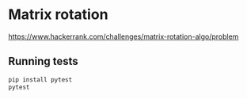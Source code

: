 # Matrix rotation

https://www.hackerrank.com/challenges/matrix-rotation-algo/problem

## Running tests

```bash
pip install pytest
pytest
```
